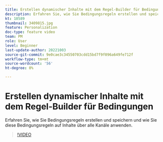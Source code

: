 ```yaml
---
title: Erstellen dynamischer Inhalte mit dem Regel-Builder für Bedingungen
description: Erfahren Sie, wie Sie Bedingungsregeln erstellen und speichern und wie Sie diese Bedingungsregeln auf Inhalte über alle Kanäle anwenden.
kt: 10589
thumbnail: 3409815.jpg
feature: Personalization
doc-type: feature video
team: PM
role: User
level: Beginner
last-update-author: 20221003
source-git-commit: 9e0cae3c34550703cdd15bd7f9f096a649fe712f
workflow-type: tm+mt
source-wordcount: '56'
ht-degree: 0%

---
```


# Erstellen dynamischer Inhalte mit dem Regel-Builder für Bedingungen

Erfahren Sie, wie Sie Bedingungsregeln erstellen und speichern und wie Sie diese Bedingungsregeln auf Inhalte über alle Kanäle anwenden.

>[!VIDEO](https://video.tv.adobe.com/v/3409815?quality=12)
